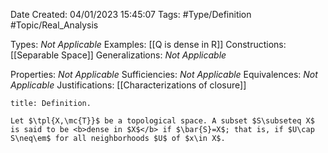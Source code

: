 <div class="topSpace"></div>

Date Created: 04/01/2023 15:45:07
Tags: #Type/Definition #Topic/Real_Analysis

Types: <i>Not Applicable</i>
Examples: [[Q is dense in R]]
Constructions: [[Separable Space]]
Generalizations: <i>Not Applicable</i>

Properties: <i>Not Applicable</i>
Sufficiencies: <i>Not Applicable</i>
Equivalences: <i>Not Applicable</i>
Justifications: [[Characterizations of closure]]

``` ad-Definition
title: Definition.

Let $\tpl{X,\mc{T}}$ be a topological space. A subset $S\subseteq X$ is said to be <b>dense in $X$</b> if $\bar{S}=X$; that is, if $U\cap S\neq\em$ for all neighborhoods $U$ of $x\in X$.

```

